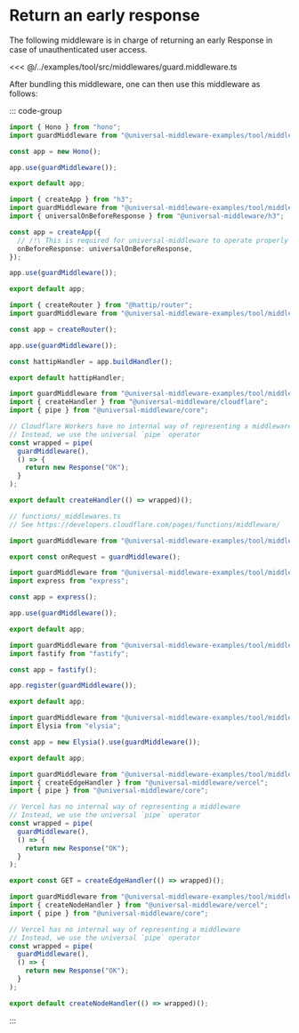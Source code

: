 # Return an early response

The following middleware is in charge of returning an early Response in case of unauthenticated user access.

<<< @/../examples/tool/src/middlewares/guard.middleware.ts

After bundling this middleware, one can then use this middleware as follows:

::: code-group

```ts twoslash [hono.ts]
import { Hono } from "hono";
import guardMiddleware from "@universal-middleware-examples/tool/middlewares/guard-middleware-hono";

const app = new Hono();

app.use(guardMiddleware());

export default app;
```

```ts twoslash [h3.ts]
import { createApp } from "h3";
import guardMiddleware from "@universal-middleware-examples/tool/middlewares/guard-middleware-h3";
import { universalOnBeforeResponse } from "@universal-middleware/h3";

const app = createApp({
  // /!\ This is required for universal-middleware to operate properly
  onBeforeResponse: universalOnBeforeResponse,
});

app.use(guardMiddleware());

export default app;
```

```ts twoslash [hattip.ts]
import { createRouter } from "@hattip/router";
import guardMiddleware from "@universal-middleware-examples/tool/middlewares/guard-middleware-hattip";

const app = createRouter();

app.use(guardMiddleware());

const hattipHandler = app.buildHandler();

export default hattipHandler;
```

```ts twoslash [cloudflare-worker.ts]
import guardMiddleware from "@universal-middleware-examples/tool/middlewares/guard-middleware";
import { createHandler } from "@universal-middleware/cloudflare";
import { pipe } from "@universal-middleware/core";

// Cloudflare Workers have no internal way of representing a middleware
// Instead, we use the universal `pipe` operator
const wrapped = pipe(
  guardMiddleware(),
  () => {
    return new Response("OK");
  }
);

export default createHandler(() => wrapped)();
```

```ts twoslash [cloudflare-pages]
// functions/_middlewares.ts
// See https://developers.cloudflare.com/pages/functions/middleware/

import guardMiddleware from "@universal-middleware-examples/tool/middlewares/guard-middleware-cloudflare-pages";

export const onRequest = guardMiddleware();
```

```ts twoslash [express.ts]
import guardMiddleware from "@universal-middleware-examples/tool/middlewares/guard-middleware-express";
import express from "express";

const app = express();

app.use(guardMiddleware());

export default app;
```

```ts twoslash [fastify.ts]
import guardMiddleware from "@universal-middleware-examples/tool/middlewares/guard-middleware-fastify";
import fastify from "fastify";

const app = fastify();

app.register(guardMiddleware());

export default app;
```

```ts twoslash [elysia.ts]
import guardMiddleware from "@universal-middleware-examples/tool/middlewares/guard-middleware-elysia";
import Elysia from "elysia";

const app = new Elysia().use(guardMiddleware());

export default app;
```

```ts twoslash [vercel-edge.ts]
import guardMiddleware from "@universal-middleware-examples/tool/middlewares/guard-middleware";
import { createEdgeHandler } from "@universal-middleware/vercel";
import { pipe } from "@universal-middleware/core";

// Vercel has no internal way of representing a middleware
// Instead, we use the universal `pipe` operator
const wrapped = pipe(
  guardMiddleware(),
  () => {
    return new Response("OK");
  }
);

export const GET = createEdgeHandler(() => wrapped)();
```

```ts twoslash [vercel-node.ts]
import guardMiddleware from "@universal-middleware-examples/tool/middlewares/guard-middleware";
import { createNodeHandler } from "@universal-middleware/vercel";
import { pipe } from "@universal-middleware/core";

// Vercel has no internal way of representing a middleware
// Instead, we use the universal `pipe` operator
const wrapped = pipe(
  guardMiddleware(),
  () => {
    return new Response("OK");
  }
);

export default createNodeHandler(() => wrapped)();
```

:::
